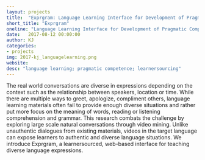 ```yaml
---
layout: projects
title:  "Exprgram: Language Learning Interface for Development of Pragmatic Competence through Learnersourcing Video Annotation"
short_title: "Exprgram"
oneline: "Language Learning Interface for Development of Pragmatic Competence through Learnersourcing Video Annotation"
date:   2017-08-12 00:00:00
author: KJ
categories:
- projects
img: 2017-kj_languagelearning.png
website:
desc: "language learning; pragmatic competence; learnersourcing"
---
```

The real world conversations are diverse in expressions depending on the context such as the relationship between speakers, location or time. While there are multiple ways to greet, apologize, compliment others, language learning materials often fail to provide enough diverse situations and rather put more focus on the meaning of words, reading or listening comprehension and grammar. This research combats the challenge by exploring large scale natural conversations through video mining. Unlike unauthentic dialogues from existing materials, videos in the target language can expose learners to authentic and diverse language situations. We introduce Exprgram, a learnersourced, web-based interface for teaching diverse language expressions.
